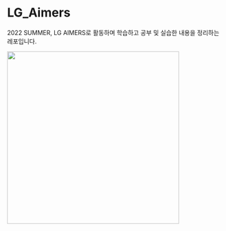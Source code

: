 # LG_Aimers
2022 SUMMER, LG AIMERS로 활동하며 학습하고 공부 및 실습한 내용을 정리하는 레포입니다.

<img src='https://lgaimers.lgacademy.com/theme/youth/images/logo-ai-s.png' width=400>